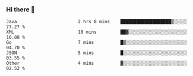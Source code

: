 ### Hi there 👋

<!--START_SECTION:waka-->

```text
Java                       2 hrs 8 mins    ███████████████████▒░░░░░   77.27 %
XML                        18 mins         ██▓░░░░░░░░░░░░░░░░░░░░░░   10.88 %
Go                         7 mins          █▒░░░░░░░░░░░░░░░░░░░░░░░   04.70 %
JSON                       5 mins          █░░░░░░░░░░░░░░░░░░░░░░░░   03.55 %
Other                      4 mins          ▓░░░░░░░░░░░░░░░░░░░░░░░░   02.52 %
```

<!--END_SECTION:waka-->

<!--
**jerry-shao/jerry-shao** is a ✨ _special_ ✨ repository because its `README.md` (this file) appears on your GitHub profile.

Here are some ideas to get you started:

- 🔭 I’m currently working on ...
- 🌱 I’m currently learning ...
- 👯 I’m looking to collaborate on ...
- 🤔 I’m looking for help with ...
- 💬 Ask me about ...
- 📫 How to reach me: ...
- 😄 Pronouns: ...
- ⚡ Fun fact: ...
-->
